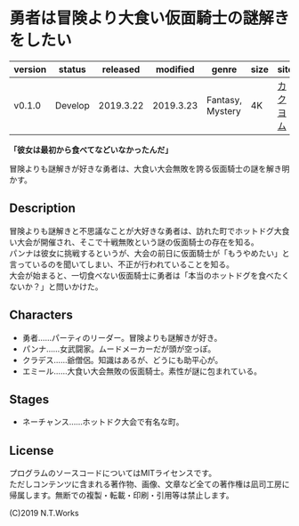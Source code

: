 # 勇者は冒険より大食い仮面騎士の謎解きをしたい

| version | status | released | modified | genre | size | site | contest |
| --- | --- | --- | --- | --- | --- | --- | --- |
| v0.1.0 | Develop | 2019.3.22 | 2019.3.23 | Fantasy, Mystery | 4K | [カクヨム](https://kakuyomu.jp/works/1177354054888935713) | [カクヨム3周年記念選手権](https://kakuyomu.jp/info/entry/3rd_anniversary_kac6) |

**「彼女は最初から食べてなどいなかったんだ」**

冒険よりも謎解きが好きな勇者は、大食い大会無敗を誇る仮面騎士の謎を解き明かす。

## Description

冒険よりも謎解きと不思議なことが大好きな勇者は、訪れた町でホットドグ大食い大会が開催され、そこで十戦無敗という謎の仮面騎士の存在を知る。  
パンナは彼女に挑戦するというが、大会の前日に仮面騎士が「もうやめたい」と言っているのを聞いてしまい、不正が行われていることを知る。  
大会が始まると、一切食べない仮面騎士に勇者は「本当のホットドグを食べたくないか？」と問いかけた。

## Characters

- 勇者……パーティのリーダー。冒険よりも謎解きが好き。
- パンナ……女武闘家。ムードメーカーだが頭が空っぽ。
- クラデス……爺僧侶。知識はあるが、どうにも助平心が。
- エミール……大食い大会無敗の仮面騎士。素性が謎に包まれている。

## Stages

- ネーチャンス……ホットドク大会で有名な町。

## License

プログラムのソースコードについてはMITライセンスです。  
ただしコンテンツに含まれる著作物、画像、文章など全ての著作権は凪司工房に帰属します。無断での複製・転載・印刷・引用等は禁止します。

(C)2019 N.T.Works


